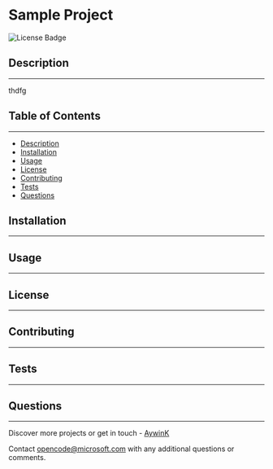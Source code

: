 # Sample Project

 ![License Badge](https://img.shields.io/badge/License-MIT-green?labelColor=434343)
## Description
---
thdfg
## Table of Contents
---
* [Description](#Description)
* [Installation](#Installation)
* [Usage](#Usage)
* [License](#License)
* [Contributing](#Contributing)
* [Tests](#Tests)
* [Questions](#Questions)

## Installation
---
## Usage
---
## License
---
## Contributing
---
## Tests
---
## Questions
---

Discover more projects or get in touch - [AywinK](https://github.com/AywinK "My GitHub Profile")

 Contact <opencode@microsoft.com> with any additional questions or comments.